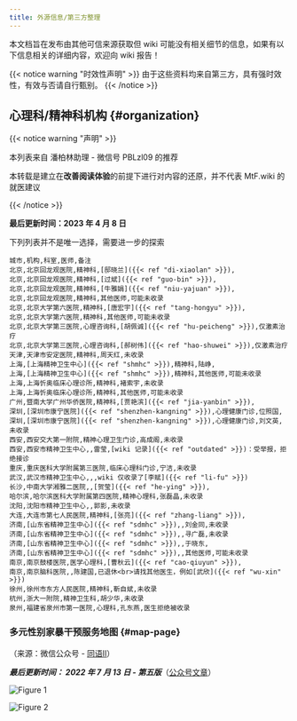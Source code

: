 ```yaml
---
title: 外源信息/第三方整理
---
```


本文档旨在发布由其他可信来源获取但 wiki 可能没有相关细节的信息，如果有以下信息相关的详细内容，欢迎向 wiki 报告！

{{< notice warning "时效性声明" >}}
由于这些资料均来自第三方，具有强时效性，有效与否请自行甄别。
{{< /notice >}}

## 心理科/精神科机构 {#organization}

{{< notice warning "声明" >}}

本列表来自 潘柏林助理 - 微信号 PBLzl09 的推荐

本转载是建立在**改善阅读体验**的前提下进行对内容的还原，并不代表 MtF.wiki 的就医建议

{{< /notice >}}

**最后更新时间：2023 年 4 月 8 日**

下列列表并不是唯一选择，需要进一步的探索

```csv
城市,机构,科室,医师,备注
北京,北京回龙观医院,精神科,[邸晓兰]({{< ref "di-xiaolan" >}}),
北京,北京回龙观医院,精神科,[过斌]({{< ref "guo-bin" >}}),
北京,北京回龙观医院,精神科,[牛雅娟]({{< ref "niu-yajuan" >}}),
北京,北京回龙观医院,精神科,其他医师,可能未收录
北京,北京大学第六医院,精神科,[唐宏宇]({{< ref "tang-hongyu" >}}),
北京,北京大学第六医院,精神科,其他医师,可能未收录
北京,北京大学第三医院,心理咨询科,[胡佩诚]({{< ref "hu-peicheng" >}}),仅激素治疗
北京,北京大学第三医院,心理咨询科,[郝树伟]({{< ref "hao-shuwei" >}}),仅激素治疗
天津,天津市安定医院,精神科,周天红,未收录
上海,[上海精神卫生中心]({{< ref "shmhc" >}}),精神科,陆峥,
上海,[上海精神卫生中心]({{< ref "shmhc" >}}),精神科,其他医师,可能未收录
上海,上海忻奥临床心理诊所,精神科,褚索宇,未收录
上海,上海忻奥临床心理诊所,精神科,其他医师,可能未收录
广州,暨南大学广州华侨医院,精神科,[贾艳滨]({{< ref "jia-yanbin" >}}),
深圳,[深圳市康宁医院]({{< ref "shenzhen-kangning" >}}),心理健康门诊,位照国,
深圳,[深圳市康宁医院]({{< ref "shenzhen-kangning" >}}),心理健康门诊,刘文英,未收录
西安,西安交大第一附院,精神心理卫生门诊,高成阁,未收录
西安,西安市精神卫生中心,,雷莹,[wiki 记录]({{< ref "outdated" >}})：受举报，拒绝接诊
重庆,重庆医科大学附属第三医院,临床心理科门诊,宁洁,未收录
武汉,武汉市精神卫生中心,,,wiki 仅收录了[李赋]({{< ref "li-fu" >}})
长沙,中南大学湘雅二医院,,[贺莹]({{< ref "he-ying" >}}),
哈尔滨,哈尔滨医科大学附属第四医院,精神心理科,张磊晶,未收录
沈阳,沈阳市精神卫生中心,,郭影,未收录
大连,大连市第七人民医院,精神科,[张亮]({{< ref "zhang-liang" >}}),
济南,[山东省精神卫生中心]({{< ref "sdmhc" >}}),,刘金同,未收录
济南,[山东省精神卫生中心]({{< ref "sdmhc" >}}),,寻广磊,未收录
济南,[山东省精神卫生中心]({{< ref "sdmhc" >}}),,于晓东,
济南,[山东省精神卫生中心]({{< ref "sdmhc" >}}),,其他医师,可能未收录
南京,南京鼓楼医院,医学心理科,[曹秋云]({{< ref "cao-qiuyun" >}}),
南京,南京脑科医院,,陈建国,已退休<br>请找其他医生，例如[武欣]({{< ref "wu-xin" >}})
徐州,徐州市东方人民医院,精神科,靳自斌,未收录
杭州,浙大一附院,精神卫生科,胡少华,未收录
泉州,福建省泉州市第一医院,心理科,孔东燕,医生拒绝被收录
```

### 多元性别家暴干预服务地图 {#map-page}

（来源：微信公众号 - [同语II](weixin://tongyu2005-ii)）

***最后更新时间： 2022 年 7 月 13 日 - 第五版***（[公众号文章](https://mp.weixin.qq.com/s/jzFVpU99rlFaxZZkqWDM0g)）

![Figure 1](mappage1.png)

![Figure 2](mappage2.png)
